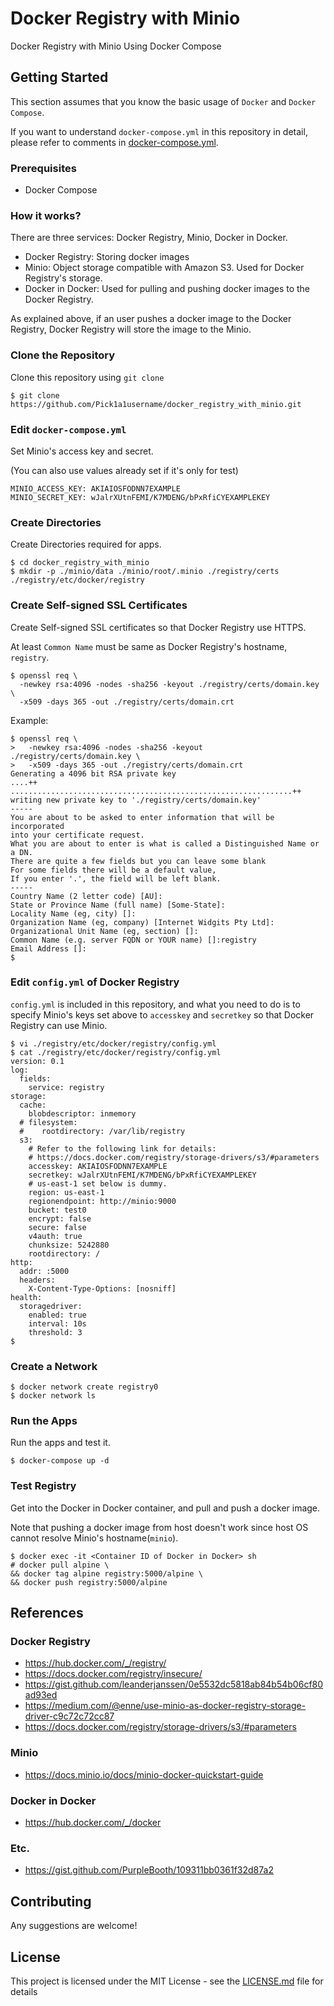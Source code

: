 # Docker Registry with Minio

Docker Registry with Minio Using Docker Compose

## Getting Started

This section assumes that you know the basic usage of `Docker` and `Docker Compose`.

If you want to understand `docker-compose.yml` in this repository in detail, please refer to comments in  [docker-compose.yml](docker-compose.yml).


### Prerequisites

* Docker Compose


### How it works?

There are three services: Docker Registry, Minio, Docker in Docker.

* Docker Registry: Storing docker images
* Minio: Object storage compatible with Amazon S3. Used for Docker Registry's storage.
* Docker in Docker: Used for pulling and pushing docker images to the Docker Registry.

As explained above, if an user pushes a docker image to the Docker Registry, Docker Registry will store the image to the Minio.


### Clone the Repository

Clone this repository using `git clone`

```
$ git clone https://github.com/Pick1a1username/docker_registry_with_minio.git
```


### Edit `docker-compose.yml`

Set Minio's access key and secret.

(You can also use values already set if it's only for test)

```
MINIO_ACCESS_KEY: AKIAIOSFODNN7EXAMPLE
MINIO_SECRET_KEY: wJalrXUtnFEMI/K7MDENG/bPxRfiCYEXAMPLEKEY
```


### Create Directories

Create Directories required for apps.

```
$ cd docker_registry_with_minio
$ mkdir -p ./minio/data ./minio/root/.minio ./registry/certs ./registry/etc/docker/registry
```


### Create Self-signed SSL Certificates

Create Self-signed SSL certificates so that Docker Registry use HTTPS.

At least `Common Name` must be same as Docker Registry's hostname, `registry`.

```
$ openssl req \
  -newkey rsa:4096 -nodes -sha256 -keyout ./registry/certs/domain.key \
  -x509 -days 365 -out ./registry/certs/domain.crt
```


Example:
```
$ openssl req \
>   -newkey rsa:4096 -nodes -sha256 -keyout ./registry/certs/domain.key \
>   -x509 -days 365 -out ./registry/certs/domain.crt
Generating a 4096 bit RSA private key
....++
...............................................................++
writing new private key to './registry/certs/domain.key'
-----
You are about to be asked to enter information that will be incorporated
into your certificate request.
What you are about to enter is what is called a Distinguished Name or a DN.
There are quite a few fields but you can leave some blank
For some fields there will be a default value,
If you enter '.', the field will be left blank.
-----
Country Name (2 letter code) [AU]:
State or Province Name (full name) [Some-State]:
Locality Name (eg, city) []:
Organization Name (eg, company) [Internet Widgits Pty Ltd]:
Organizational Unit Name (eg, section) []:
Common Name (e.g. server FQDN or YOUR name) []:registry
Email Address []:
$
```

### Edit `config.yml` of Docker Registry

`config.yml` is included in this repository, and what you need to do is to specify Minio's keys set above to `accesskey` and `secretkey` so that Docker Registry can use Minio.


```
$ vi ./registry/etc/docker/registry/config.yml
$ cat ./registry/etc/docker/registry/config.yml
version: 0.1
log:
  fields:
    service: registry
storage:
  cache:
    blobdescriptor: inmemory
  # filesystem:
  #    rootdirectory: /var/lib/registry
  s3:
    # Refer to the following link for details:
    # https://docs.docker.com/registry/storage-drivers/s3/#parameters
    accesskey: AKIAIOSFODNN7EXAMPLE
    secretkey: wJalrXUtnFEMI/K7MDENG/bPxRfiCYEXAMPLEKEY
    # us-east-1 set below is dummy.
    region: us-east-1
    regionendpoint: http://minio:9000
    bucket: test0
    encrypt: false
    secure: false
    v4auth: true
    chunksize: 5242880
    rootdirectory: /
http:
  addr: :5000
  headers:
    X-Content-Type-Options: [nosniff]
health:
  storagedriver:
    enabled: true
    interval: 10s
    threshold: 3
$
```

### Create a Network

```
$ docker network create registry0
$ docker network ls
```


### Run the Apps

Run the apps and test it.

```
$ docker-compose up -d
```

### Test Registry

Get into the Docker in Docker container, and pull and push a docker image.

Note that pushing a docker image from host doesn't work since host OS cannot resolve Minio's hostname(`minio`).

```
$ docker exec -it <Container ID of Docker in Docker> sh
# docker pull alpine \
&& docker tag alpine registry:5000/alpine \
&& docker push registry:5000/alpine
```


## References

### Docker Registry

* https://hub.docker.com/_/registry/
* https://docs.docker.com/registry/insecure/
* https://gist.github.com/leanderjanssen/0e5532dc5818ab84b54b06cf80ad93ed
* https://medium.com/@enne/use-minio-as-docker-registry-storage-driver-c9c72c72cc87
* https://docs.docker.com/registry/storage-drivers/s3/#parameters


### Minio

* https://docs.minio.io/docs/minio-docker-quickstart-guide


### Docker in Docker

* https://hub.docker.com/_/docker

### Etc.

* https://gist.github.com/PurpleBooth/109311bb0361f32d87a2

## Contributing

Any suggestions are welcome!


## License

This project is licensed under the MIT License - see the [LICENSE.md](LICENSE.md) file for details
